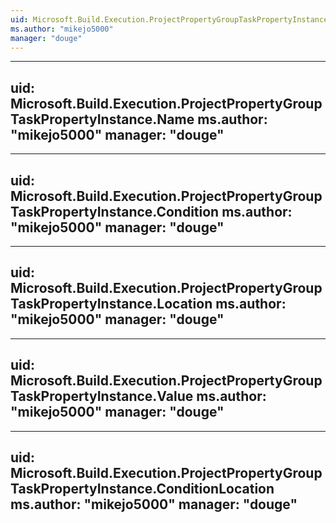 ```yaml
---
uid: Microsoft.Build.Execution.ProjectPropertyGroupTaskPropertyInstance
ms.author: "mikejo5000"
manager: "douge"
---
```


---
uid: Microsoft.Build.Execution.ProjectPropertyGroupTaskPropertyInstance.Name
ms.author: "mikejo5000"
manager: "douge"
---

---
uid: Microsoft.Build.Execution.ProjectPropertyGroupTaskPropertyInstance.Condition
ms.author: "mikejo5000"
manager: "douge"
---

---
uid: Microsoft.Build.Execution.ProjectPropertyGroupTaskPropertyInstance.Location
ms.author: "mikejo5000"
manager: "douge"
---

---
uid: Microsoft.Build.Execution.ProjectPropertyGroupTaskPropertyInstance.Value
ms.author: "mikejo5000"
manager: "douge"
---

---
uid: Microsoft.Build.Execution.ProjectPropertyGroupTaskPropertyInstance.ConditionLocation
ms.author: "mikejo5000"
manager: "douge"
---
